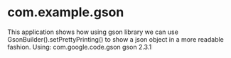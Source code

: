 # com.example.gson
This application shows how using gson library we can use GsonBuilder().setPrettyPrinting() to show a json object in a more readable fashion.
Using:
<dependency>
		<groupId>com.google.code.gson</groupId>
		<artifactId>gson</artifactId>
		<version>2.3.1</version>
</dependency>

